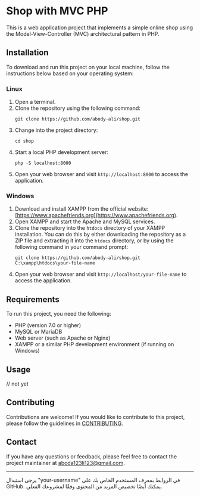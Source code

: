 

# Shop with MVC PHP

This is a web application project that implements a simple online shop using the Model-View-Controller (MVC) architectural pattern in PHP.

## Installation

To download and run this project on your local machine, follow the instructions below based on your operating system:

### Linux

1. Open a terminal.
2. Clone the repository using the following command:
   ```
   git clone https://github.com/abody-ali/shop.git
   ```
3. Change into the project directory:
   ```
   cd shop
   ```
4. Start a local PHP development server:
   ```
   php -S localhost:8000
   ```
5. Open your web browser and visit `http://localhost:8000` to access the application.

### Windows

1. Download and install XAMPP from the official website: [https://www.apachefriends.org](https://www.apachefriends.org).
2. Open XAMPP and start the Apache and MySQL services.
3. Clone the repository into the `htdocs` directory of your XAMPP installation. You can do this by either downloading the repository as a ZIP file and extracting it into the `htdocs` directory, or by using the following command in your command prompt:
   ```
   git clone https://github.com/abody-ali/shop.git C:\xampp\htdocs\your-file-name
   ```
4. Open your web browser and visit `http://localhost/your-file-name` to access the application.

## Requirements

To run this project, you need the following:

- PHP (version 7.0 or higher)
- MySQL or MariaDB
- Web server (such as Apache or Nginx)
- XAMPP or a similar PHP development environment (if running on Windows)

## Usage



// not yet


## Contributing

Contributions are welcome! If you would like to contribute to this project, please follow the guidelines in [CONTRIBUTING](CONTRIBUTING.md).

## Contact

If you have any questions or feedback, please feel free to contact the project maintainer at [aboda123li123@gmail.com](mailto:aboda123li123@gmail.com).

---
يرجى استبدال "your-username" في الروابط بمعرف المستخدم الخاص بك على GitHub. يمكنك أيضًا تخصيص المزيد من المحتوى وفقًا لمشروعك الفعلي.
